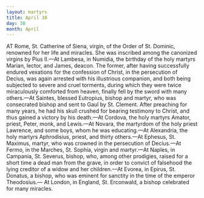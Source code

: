 ```yaml
---
layout: martyrs
title: April 30
day: 30
month: April
---
```

AT Rome, St. Catherine of Siena, virgin, of the
Order of St. Dominic, renowned for her life and
miracles. She was inscribed among the canonized
virgins by Pius II.&mdash;At Lambesa, in Numidia, the
birthday of the holy martyrs Marian, lector, and
James, deacon. The former, after having successfully endured vexations for the confession of Christ,
in the persecution of Decius, was again arrested
with his illustrious companion, and both being subjected to severe and cruel torments, during which
they were twice miraculously comforted from heaven,
finally fell by the sword with many others.&mdash;At
Saintes, blessed Eutropius, bishop and martyr, who
was consecrated bishop and sent to Gaul by St.
Clement. After preaching for many years, he had
his skull crushed for bearing testimony to Christ,
and thus gained a victory by his death.&mdash;At Cordova, the holy martyrs Amator, priest, Peter, monk,
and Lewis.&mdash;At Novara, the martyrdom of the holy
priest Lawrence, and some boys, whom he was educating.&mdash;At Alexandria, the holy martyrs Aphrodisius, priest, and thirty others.&mdash;At Ephesus, St.
Maximus, martyr, who was crowned in the persecution of Decius.&mdash;At Fermo, in the Marches, St.
Sophia, virgin and martyr.&mdash;At Naples, in Campania, St. Severus, bishop, who, among other prodigies, raised for a short time a dead man from the
grave, in order to convict of falsehood the lying
creditor of a widow and her children.&mdash;At Evorea,
in Epirus, St. Donatus, a bishop, who was eminent
for sanctity in the time of the emperor Theodosius.&mdash;
At London, in England, St. Erconwald, a bishop celebrated for many miracles.

